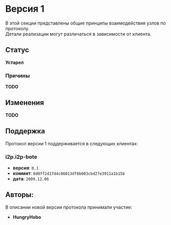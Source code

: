 # Версия 1

В этой секции представлены общие принципы взаимодействия узлов по протоколу.  
Детали реализации могут различаться в зависимости от клиента.

## Статус

**Устарел**

### Причины

**TODO**

## Изменения

**TODO**

## Поддержка

Протокол версии 1 поддерживается в следующих клиентах:

### i2p.i2p-bote

  - **версия**: `0.1`
  - **коммит**: `8d0ff2d17d4c06013df8b003cbd27e3911a1b15b`
  - **дата**: `2009.12.06`

## Авторы:

В описании новой версии протокола принимали участие:

- **HungryHobo**
